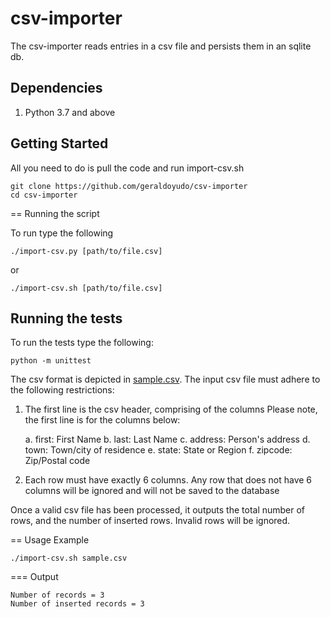 # csv-importer

The csv-importer reads entries in a csv file and persists them in an sqlite db. 

## Dependencies

1. Python 3.7 and above

## Getting Started 

All you need to do is pull the code and run import-csv.sh

~~~
git clone https://github.com/geraldoyudo/csv-importer
cd csv-importer
~~~

== Running the script

To run type the following

~~~
./import-csv.py [path/to/file.csv]
~~~

or 

~~~
./import-csv.sh [path/to/file.csv]
~~~

## Running the tests

To run the tests type the following:

~~~
python -m unittest
~~~

The csv format is depicted in [sample.csv](sample.csv). The input csv file must adhere to the following restrictions:

1. The first line is the csv header, comprising of the columns 
Please note, the first line is for the columns below: 

    a. first: First Name
    b. last: Last Name
    c. address: Person's address
    d. town: Town/city of residence
    e. state: State or Region
    f. zipcode: Zip/Postal code
    
2. Each row must have exactly 6 columns. Any row that does not have 6 columns will be ignored and will not be saved to the database

Once a valid csv file has been processed, it outputs the total number of rows, and the number of inserted rows. Invalid rows will be ignored.

== Usage Example

~~~
./import-csv.sh sample.csv
~~~

=== Output

~~~
Number of records = 3
Number of inserted records = 3
~~~